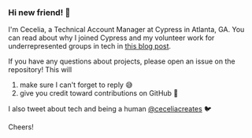 ### Hi new friend! 👋

I'm Cecelia, a Technical Account Manager at Cypress in Atlanta, GA. You can read about why I joined Cypress and my volunteer work for underrepresented groups in tech in [this blog post](https://www.cypress.io/blog/2020/03/11/leveling-the-playing-field-for-a-more-inclusive-developer-experience/).

If you have any questions about projects, please open an issue on the repository! This will 
1) make sure I can't forget to reply 😅
2) give you credit toward contributions on GitHub 💚

I also tweet about tech and being a human [@ceceliacreates](http://www.twitter.com/ceceliacreates) 🐦

Cheers! 
